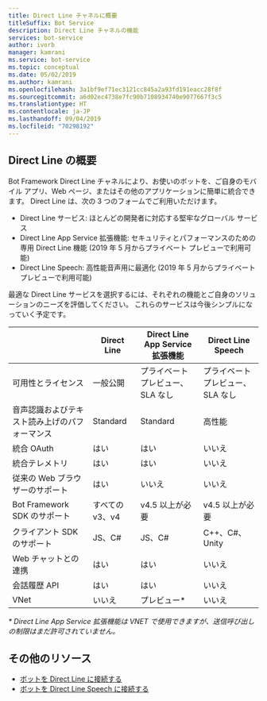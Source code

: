 ```yaml
---
title: Direct Line チャネルに概要
titleSuffix: Bot Service
description: Direct Line チャネルの機能
services: bot-service
author: ivorb
manager: kamrani
ms.service: bot-service
ms.topic: conceptual
ms.date: 05/02/2019
ms.author: kamrani
ms.openlocfilehash: 3a1bf9ef71ec3121cc845a2a93fd191eacc28f8f
ms.sourcegitcommit: a6d02ec4738e7fc90b7108934740e9077667f3c5
ms.translationtype: HT
ms.contentlocale: ja-JP
ms.lasthandoff: 09/04/2019
ms.locfileid: "70298192"
---
```

## <a name="about-direct-line"></a>Direct Line の概要

Bot Framework Direct Line チャネルにより、お使いのボットを、ご自身のモバイル アプリ、Web ページ、またはその他のアプリケーションに簡単に統合できます。
Direct Line は、次の 3 つのフォームでご利用いただけます。
- Direct Line サービス: ほとんどの開発者に対応する堅牢なグローバル サービス
- Direct Line App Service 拡張機能: セキュリティとパフォーマンスのための専用 Direct Line 機能 (2019 年 5 月からプライベート プレビューで利用可能)
- Direct Line Speech: 高性能音声用に最適化 (2019 年 5 月からプライベート プレビューで利用可能)

最適な Direct Line サービスを選択するには、それぞれの機能とご自身のソリューションのニーズを評価してください。 これらのサービスは今後シンプルになっていく予定です。

|                            | Direct Line | Direct Line App Service 拡張機能 | Direct Line Speech |
|----------------------------|-------------|-----------------------------------|--------------------|
| 可用性とライセンス    | 一般公開 | プライベート プレビュー、SLA なし  | プライベート プレビュー、SLA なし |
| 音声認識およびテキスト読み上げのパフォーマンス | Standard | Standard | 高性能 |
| 統合 OAuth           | はい | はい | いいえ |
| 統合テレメトリ       | はい | はい | いいえ |
| 従来の Web ブラウザーのサポート | はい | いいえ | いいえ |
| Bot Framework SDK のサポート | すべての v3、v4 | v4.5 以上が必要 | v4.5 以上が必要 |
| クライアント SDK のサポート    | JS、C# | JS、C# | C++、C#、Unity |
| Web チャットとの連携  | はい | はい | いいえ|
| 会話履歴 API | はい | はい| いいえ|
| VNet | いいえ | プレビュー* | いいえ |

_* Direct Line App Service 拡張機能は VNET で使用できますが、送信呼び出しの制限はまだ許可されていません。_

## <a name="addtional-resources"></a>その他のリソース
- [ボットを Direct Line に接続する](bot-service-channel-connect-directline.md)
- [ボットを Direct Line Speech に接続する](bot-service-channel-connect-directlinespeech.md)
